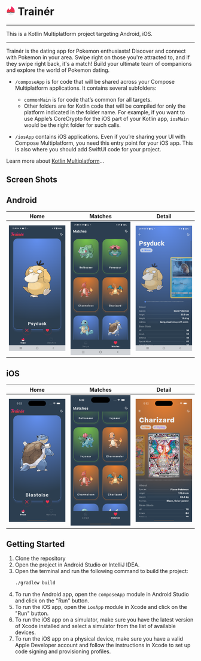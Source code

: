 # <img src="../trainer_logo.png" width="24" heigh="24"/> Trainér
<hr/>
This is a Kotlin Multiplatform project targeting Android, iOS.
<hr/>
Trainér is the dating app for Pokemon enthusiasts! Discover and connect with Pokemon in your area. Swipe right on those you're attracted to, and if they swipe right back, it's a match! Build your ultimate team of companions and explore the world of Pokemon dating.

* `/composeApp` is for code that will be shared across your Compose Multiplatform applications.
  It contains several subfolders:
    - `commonMain` is for code that’s common for all targets.
    - Other folders are for Kotlin code that will be compiled for only the platform indicated in the folder name.
      For example, if you want to use Apple’s CoreCrypto for the iOS part of your Kotlin app,
      `iosMain` would be the right folder for such calls.

* `/iosApp` contains iOS applications. Even if you’re sharing your UI with Compose Multiplatform,
  you need this entry point for your iOS app. This is also where you should add SwiftUI code for your project.


Learn more about [Kotlin Multiplatform](https://www.jetbrains.com/help/kotlin-multiplatform-dev/get-started.html)…

## Screen Shots
## Android
| Home                                                     | Matches                                                     | Detail                                                     |
|----------------------------------------------------------|-------------------------------------------------------------|------------------------------------------------------------|
| <img src="../screenshots/android/home.png" width="256"/> | <img src="../screenshots/android/matches.png" width="256"/> | <img src="../screenshots/android/detail.png" width="256"/> |

## iOS
| Home                                                 | Matches                                                 | Detail                                                 |
|------------------------------------------------------|---------------------------------------------------------|--------------------------------------------------------|
| <img src="../screenshots/ios/home.png" width="256"/> | <img src="../screenshots/ios/matches.png" width="256"/> | <img src="../screenshots/ios/detail.png" width="256"/> |

## Getting Started
1. Clone the repository
2. Open the project in Android Studio or IntelliJ IDEA.
3. Open the terminal and run the following command to build the project:
   ```bash
   ./gradlew build
   ```
4. To run the Android app, open the `composeApp` module in Android Studio and click on the "Run" button.
5. To run the iOS app, open the `iosApp` module in Xcode and click on the "Run" button.
6. To run the iOS app on a simulator, make sure you have the latest version of Xcode installed and select a simulator from the list of available devices.
7. To run the iOS app on a physical device, make sure you have a valid Apple Developer account and follow the instructions in Xcode to set up code signing and provisioning profiles.
